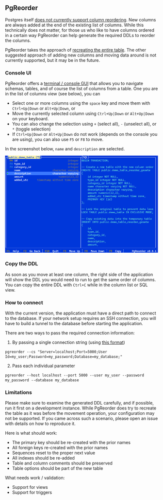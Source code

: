 ## PgReorder

Postgres itself [does not currently support column reordering](https://wiki.postgresql.org/wiki/Alter_column_position). New columns are always added at the end of the existing list of columns. While this technically does not matter, for those us who like to have columns ordered in a certain way PgReorder can help generate the required DDLs to reorder the columns.

PgReorder takes the approach of [recreating the entire table](https://wiki.postgresql.org/wiki/Alter_column_position). The other suggested approach of adding new columns and moving data around is not currently supported, but it may be in the future.

### Console UI

PgReorder offers a [terminal / console GUI](https://github.com/gui-cs/Terminal.Gui) that allows you to navigate schemas, tables, and of course the list of columns from a table. One you are in the list of columns view (see below), you can

* Select one or more columns using the `space` key and move them with `Ctrl+Up|Down` or `Alt+Up|Down`, or
* Move the currently selected column using `Ctrl+Up|Down` or `Alt+Up|Down` on your keyboard.
* You can also change the selection using `+` (select all), `-` (unselect all), or `*` (toggle selection)
* If `Ctrl+Up|Down` or `Alt+Up|Down` do not work (depends on the console you are using), you can also use `F5` or `F8` to move.

In the screenshot below, `name` and `description` are selected.

![](./Content/PgReorder.png "PgReorder Screenshot")

### Copy the DDL

As soon as you move at least one column, the right side of the application will show the DDL you would need to run to get the same order of columns. You can copy the entire DDL with `Ctrl+C` while in the column list or SQL view.

### How to connect

With the current version, the application must have a direct path to connect to the database. If your network setup requires an SSH connection, you will have to build a tunnel to the database before starting the application.

There are two ways to pass the required connection information:

1) By passing a single connection string (using [this format](https://www.connectionstrings.com/npgsql/)) 

```
pgreorder --cs "Server=localhost;Port=5000;User Id=my_user;Password=my_password;Database=my_database;"
```

2) Pass each individual parameter

```
pgreorder --host localhost --port 5000 --user my_user --password my_password --database my_database
```

### Limitations

Please make sure to examine the generated DDL carefully, and if possible, run it first on a development instance. While PgReorder does try to recreate the table as it was before the movement operation, your configuration may not be supported. If you came across such a scenario, please open an issue with details on how to reproduce it.

Here is what should work:

* The primary key should be re-created with the prior names
* All foreign keys re-created with the prior names
* Sequences reset to the proper next value
* All indexes should be re-added
* Table and column comments should be preserved
* Table options should be part of the new table

What needs work / validation:

* Support for views
* Support for triggers